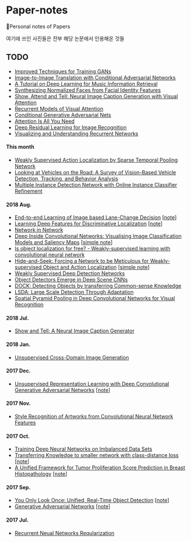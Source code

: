# Paper-notes

:notebook:Personal notes of Papers

여기에 쓰인 사진들은 전부 해당 논문에서 인용해온 것들

## TODO

- [Improved Techniques for Training GANs](https://arxiv.org/pdf/1606.03498.pdf)
- [Image-to-Image Translation with Conditional Adversarial Networks](https://arxiv.org/pdf/1611.07004v1.pdf)
- [A Tutorial on Deep Learning for Music Information Retrieval](https://arxiv.org/pdf/1709.04396.pdf)
- [Synthesizing Normalized Faces from Facial Identity Features](https://arxiv.org/pdf/1701.04851.pdf)
- [Show, Attend and Tell: Neural Image Caption Generation with Visual Attention](https://arxiv.org/pdf/1502.03044.pdf)
- [Recurrent Models of Visual Attention](https://papers.nips.cc/paper/5542-recurrent-models-of-visual-attention.pdf)
- [Conditional Generative Adversarial Nets](https://arxiv.org/abs/1411.1784)
- [Attention Is All You Need](https://arxiv.org/abs/1706.03762)
- [Deep Residual Learning for Image Recognition](https://arxiv.org/abs/1512.03385)
- [Visualizing and Understanding Recurrent Networks](https://arxiv.org/abs/1506.02078)

#### This month
* [Weakly Supervised Action Localization by Sparse Temporal Pooling Network](https://arxiv.org/abs/1712.05080)
* [Looking at Vehicles on the Road: A Survey of Vision-Based Vehicle Detection, Tracking, and Behavior Analysis](https://ieeexplore.ieee.org/document/6563169/?denied)
* [Multiple Instance Detection Network with Online Instance Classifier Refinement](https://arxiv.org/abs/1704.00138)


#### 2018 Aug.
* [End-to-end Learning of Image based Lane-Change Decision](https://arxiv.org/abs/1706.08211) [[note](notes/slcan.md)]
* [Learning Deep Features for Discriminative Localization](https://arxiv.org/abs/1512.04150) [[note](notes/CAM.md)]
* [Network in Network](https://arxiv.org/pdf/1312.4400.pdf)
* [Deep Inside Convolutional Networks: Visualising Image Classification Models and Saliency Maps](https://arxiv.org/abs/1312.6034) [[simple note](notes/deep_inside_cnn.md)]
* [Is object localization for free? - Weakly-supervised learning with convolutional neural network](https://ieeexplore.ieee.org/document/7298668/)
* [Hide-and-Seek: Forcing a Network to be Meticulous for Weakly-supervised Object and Action Localization](https://arxiv.org/abs/1704.04232) [[simple note](notes/HaS.md)]
* [Weakly Supervised Deep Detection Networks](https://arxiv.org/abs/1511.02853)
* [Object Detectors Emerge in Deep Scene CNNs](https://arxiv.org/abs/1412.6856)
* [DOCK: Detecting Objects by transferring Common-sense Knowledge](https://arxiv.org/abs/1804.01077)
* [LSDA: Large Scale Detection Through Adaptation](https://arxiv.org/abs/1407.5035)
* [Spatial Pyramid Pooling in Deep Convolutional Networks for Visual Recognition](https://arxiv.org/abs/1406.4729)


#### 2018 Jul.
* [Show and Tell: A Neural Image Caption Generator](https://arxiv.org/abs/1411.4555)


#### 2018 Jan.
* [Unsupervised Cross-Domain Image Generation](https://arxiv.org/abs/1611.02200)


#### 2017 Dec.
* [Unsupervised Representation Learning with Deep Convolutional Generative Adversarial Networks](https://arxiv.org/abs/1511.06434) [[note](notes/DCGAN.md)]


#### 2017 Nov.
* [Style Recognition of Artworks from Convolutional Neural Network Features](https://github.com/jd730/jd730.github.com/blob/master/assets/cv17project.pdf)


#### 2017 Oct.
* [Training Deep Neural Networks on Imbalanced Data Sets](https://www-staff.it.uts.edu.au/~lbcao/publication/IJCNN15.wang.final.pdf)
* [Transferring Knowledge to smaller network with class-distance loss](https://openreview.net/pdf?id=ByXrfaGFe) [[note](notes/transferring_knowlege_to_smaller_network.md)]
* [A Unified Framework for Tumor Proliferation Score Prediction in Breast Histopathology](https://arxiv.org/abs/1612.07180) [[note](notes/Framework_for_Tumor.md)]


#### 2017 Sep.
* [You Only Look Once: Unified, Real-Time Object Detection](https://pjreddie.com/media/files/papers/yolo.pdf) [[note](/notes/YOLO.md)]
* [Generative Adversarial Networks](https://arxiv.org/pdf/1406.2661.pdf) [[note](/notes/GAN.md)]


#### 2017 Jul.
* [Recurrent Neual Networks Reqularization](https://arxiv.org/pdf/1409.2329.pdf)





